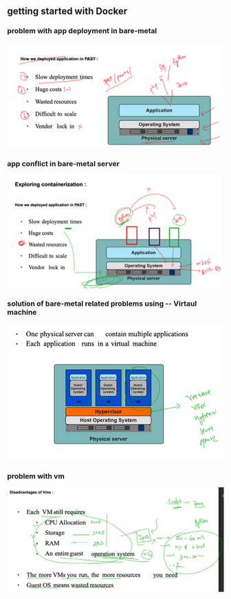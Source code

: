 ## getting started with Docker 

### problem with app deployment in bare-metal 

<img src="prob.png">

### app conflict in bare-metal server

<img src="appc.png">

### solution of bare-metal related problems using -- Virtaul machine 

<img src="vm.png">

### problem with vm 

<img src="provm.png">


